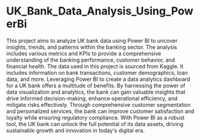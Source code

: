 # UK_Bank_Data_Analysis_Using_PowerBi 
This project aims to analyze UK bank data using Power BI to uncover insights, trends, and patterns within the banking sector. The analysis includes various metrics and KPIs to provide a comprehensive understanding of the banking performance, customer behavior, and financial health. The data used in this project is sourced from Kaggle. It includes information on bank transactions, customer demographics, loan data, and more. Leveraging Power BI to create a data analytics dashboard for a UK bank offers a multitude of benefits. By harnessing the power of data visualization and analytics, the bank can gain valuable insights that drive informed decision-making, enhance operational efficiency, and mitigate risks effectively. Through comprehensive customer segmentation and personalized services, the bank can improve customer satisfaction and loyalty while ensuring regulatory compliance. With Power BI as a robust tool, the UK bank can unlock the full potential of its data assets, driving sustainable growth and innovation in today's digital era.
